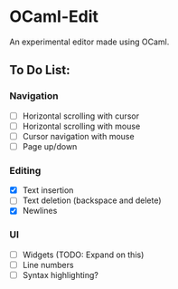 # OCaml-Edit

An experimental editor made using OCaml.

## To Do List:

### Navigation
- [ ] Horizontal scrolling with cursor
- [ ] Horizontal scrolling with mouse
- [ ] Cursor navigation with mouse
- [ ] Page up/down

### Editing
- [x] Text insertion
- [ ] Text deletion (backspace and delete)
- [x] Newlines

### UI
- [ ] Widgets (TODO: Expand on this)
- [ ] Line numbers
- [ ] Syntax highlighting?